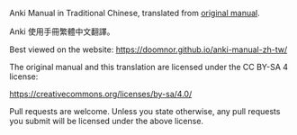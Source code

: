 Anki Manual in Traditional Chinese, translated from [original manual](https://github.com/ankitects/anki-manual).

Anki 使用手冊繁體中文翻譯。

Best viewed on the website: https://doomnor.github.io/anki-manual-zh-tw/

The original manual and this translation are licensed under the CC BY-SA 4 license:

https://creativecommons.org/licenses/by-sa/4.0/

Pull requests are welcome. Unless you state otherwise, any pull requests you
submit will be licensed under the above license.
